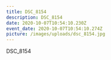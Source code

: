 ```yaml
---
title: DSC_8154
description: DSC_8154
date: 2020-10-07T10:54:10.230Z
event_date: 2020-10-07T10:54:10.274Z
picture: /images/uploads/dsc_8154.jpg
---
```

DSC_8154